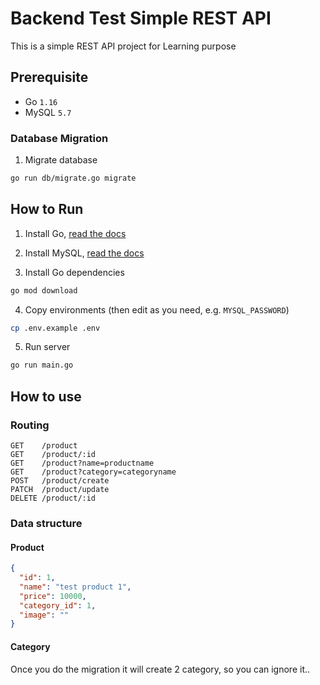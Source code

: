 # Backend Test Simple REST API
This is a simple REST API project for Learning purpose

## Prerequisite
- Go `1.16`
- MySQL `5.7`

### Database Migration

1. Migrate database
```bash
go run db/migrate.go migrate
```

## How to Run

1. Install Go, [read the docs](https://golang.org/doc/install)

2. Install MySQL, [read the docs](https://dev.mysql.com/doc/mysql-installation-excerpt/5.7/en)

3. Install Go dependencies
```bash
go mod download
```

4. Copy environments (then edit as you need, e.g. `MYSQL_PASSWORD`)
```bash
cp .env.example .env
```

5. Run server
```bash
go run main.go
```

## How to use

### Routing

```
GET    /product
GET    /product/:id
GET    /product?name=productname
GET    /product?category=categoryname
POST   /product/create
PATCH  /product/update
DELETE /product/:id
```

### Data structure
#### Product
```json
{
  "id": 1,
  "name": "test product 1",
  "price": 10000,
  "category_id": 1,
  "image": ""
}
```

#### Category
Once you do the migration it will create 2 category, so you can ignore it..
